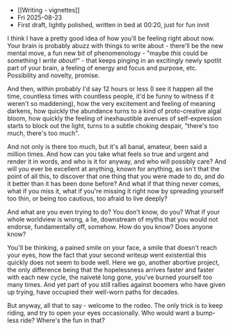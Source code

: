 - [[Writing - vignettes]]
- Fri 2025-08-23
- First draft, lightly polished, written in bed at 00:20, just for fun innit

I think I have a pretty good idea of how you'll be feeling right about now. Your brain is probably abuzz with things to write about - there'll be the new mental move, a fun new bit of phenomenology - "maybe *this* could be something I *write about*!" - that keeps pinging in an excitingly newly spotlit part of your brain, a feeling of energy and focus and purpose, etc. Possibility and novelty, promise.

And then, within probably I'd say 12 hours or less (I see it happen all the time, countless times with countless people, it'd be funny to witness if it weren't so maddening), how the very excitement and feeling of meaning darkens, how quickly the abundance turns to a kind of proto-creative algal bloom, how quickly the feeling of inexhaustible avenues of self-expression starts to block out the light, turns to a subtle choking despair, "there's too much, there's too much". 

And not only is there too much, but it's all banal, amateur, been said a million times. And how can you take what feels so true and urgent and render it in words, and who is it for anyway, and who will possibly care? And will you ever be excellent at anything, known for anything, as isn't that the point of all this, to discover that one thing that you were made to do, and do it better than it has been done before? And what if that thing never comes, what if you miss it, what if you're missing it right now by spreading yourself too thin, or being too cautious, too afraid to live deeply?

And what are you even trying to do? You don't know, do you? What if your whole worldview is wrong, a lie, downstream of myths that you would not endorse, fundamentally off, somehow. How do you know? Does anyone know?

You'll be thinking, a pained smile on your face, a smile that doesn't reach your eyes, how the fact that your second writeup went existential this quickly does not seem to bode well. Here we go, another abortive project, the only difference being that the hopelessness arrives faster and faster with each new cycle, the naiveté long gone, you've burned yourself too many times. And yet part of you still rallies against boomers who have given up trying, have occupied their well-worn paths for decades. 

But anyway, all that to say - welcome to the rodeo. The only trick is to keep riding, and try to open your eyes occasionally. Who would want a bump-less ride? Where's the fun in that?